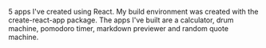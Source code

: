 5 apps I've created using React. My build environment was created with the create-react-app package. The apps I've built are a calculator, drum machine, pomodoro timer, markdown previewer and random quote machine.
